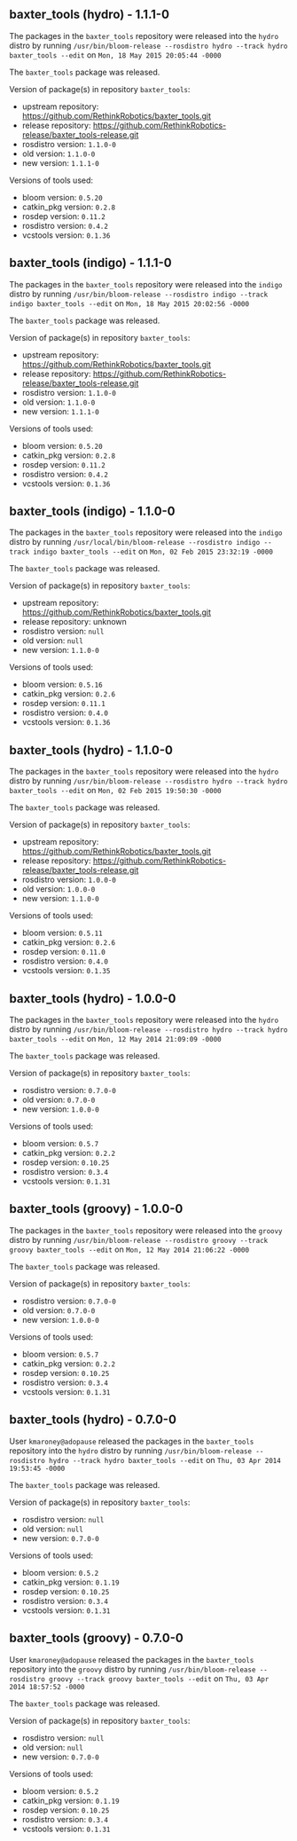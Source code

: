 ## baxter_tools (hydro) - 1.1.1-0

The packages in the `baxter_tools` repository were released into the `hydro` distro by running `/usr/bin/bloom-release --rosdistro hydro --track hydro baxter_tools --edit` on `Mon, 18 May 2015 20:05:44 -0000`

The `baxter_tools` package was released.

Version of package(s) in repository `baxter_tools`:
- upstream repository: https://github.com/RethinkRobotics/baxter_tools.git
- release repository: https://github.com/RethinkRobotics-release/baxter_tools-release.git
- rosdistro version: `1.1.0-0`
- old version: `1.1.0-0`
- new version: `1.1.1-0`

Versions of tools used:
- bloom version: `0.5.20`
- catkin_pkg version: `0.2.8`
- rosdep version: `0.11.2`
- rosdistro version: `0.4.2`
- vcstools version: `0.1.36`


## baxter_tools (indigo) - 1.1.1-0

The packages in the `baxter_tools` repository were released into the `indigo` distro by running `/usr/bin/bloom-release --rosdistro indigo --track indigo baxter_tools --edit` on `Mon, 18 May 2015 20:02:56 -0000`

The `baxter_tools` package was released.

Version of package(s) in repository `baxter_tools`:
- upstream repository: https://github.com/RethinkRobotics/baxter_tools.git
- release repository: https://github.com/RethinkRobotics-release/baxter_tools-release.git
- rosdistro version: `1.1.0-0`
- old version: `1.1.0-0`
- new version: `1.1.1-0`

Versions of tools used:
- bloom version: `0.5.20`
- catkin_pkg version: `0.2.8`
- rosdep version: `0.11.2`
- rosdistro version: `0.4.2`
- vcstools version: `0.1.36`


## baxter_tools (indigo) - 1.1.0-0

The packages in the `baxter_tools` repository were released into the `indigo` distro by running `/usr/local/bin/bloom-release --rosdistro indigo --track indigo baxter_tools --edit` on `Mon, 02 Feb 2015 23:32:19 -0000`

The `baxter_tools` package was released.

Version of package(s) in repository `baxter_tools`:
- upstream repository: https://github.com/RethinkRobotics/baxter_tools.git
- release repository: unknown
- rosdistro version: `null`
- old version: `null`
- new version: `1.1.0-0`

Versions of tools used:
- bloom version: `0.5.16`
- catkin_pkg version: `0.2.6`
- rosdep version: `0.11.1`
- rosdistro version: `0.4.0`
- vcstools version: `0.1.36`


## baxter_tools (hydro) - 1.1.0-0

The packages in the `baxter_tools` repository were released into the `hydro` distro by running `/usr/bin/bloom-release --rosdistro hydro --track hydro baxter_tools --edit` on `Mon, 02 Feb 2015 19:50:30 -0000`

The `baxter_tools` package was released.

Version of package(s) in repository `baxter_tools`:
- upstream repository: https://github.com/RethinkRobotics/baxter_tools.git
- release repository: https://github.com/RethinkRobotics-release/baxter_tools-release.git
- rosdistro version: `1.0.0-0`
- old version: `1.0.0-0`
- new version: `1.1.0-0`

Versions of tools used:
- bloom version: `0.5.11`
- catkin_pkg version: `0.2.6`
- rosdep version: `0.11.0`
- rosdistro version: `0.4.0`
- vcstools version: `0.1.35`


## baxter_tools (hydro) - 1.0.0-0

The packages in the `baxter_tools` repository were released into the `hydro` distro by running `/usr/bin/bloom-release --rosdistro hydro --track hydro baxter_tools --edit` on `Mon, 12 May 2014 21:09:09 -0000`

The `baxter_tools` package was released.

Version of package(s) in repository `baxter_tools`:
- rosdistro version: `0.7.0-0`
- old version: `0.7.0-0`
- new version: `1.0.0-0`

Versions of tools used:
- bloom version: `0.5.7`
- catkin_pkg version: `0.2.2`
- rosdep version: `0.10.25`
- rosdistro version: `0.3.4`
- vcstools version: `0.1.31`


## baxter_tools (groovy) - 1.0.0-0

The packages in the `baxter_tools` repository were released into the `groovy` distro by running `/usr/bin/bloom-release --rosdistro groovy --track groovy baxter_tools --edit` on `Mon, 12 May 2014 21:06:22 -0000`

The `baxter_tools` package was released.

Version of package(s) in repository `baxter_tools`:
- rosdistro version: `0.7.0-0`
- old version: `0.7.0-0`
- new version: `1.0.0-0`

Versions of tools used:
- bloom version: `0.5.7`
- catkin_pkg version: `0.2.2`
- rosdep version: `0.10.25`
- rosdistro version: `0.3.4`
- vcstools version: `0.1.31`


## baxter_tools (hydro) - 0.7.0-0

User `kmaroney@adopause` released the packages in the `baxter_tools` repository into the `hydro` distro by running `/usr/bin/bloom-release --rosdistro hydro --track hydro baxter_tools --edit` on `Thu, 03 Apr 2014 19:53:45 -0000`

The `baxter_tools` package was released.

Version of package(s) in repository `baxter_tools`:
- rosdistro version: `null`
- old version: `null`
- new version: `0.7.0-0`

Versions of tools used:
- bloom version: `0.5.2`
- catkin_pkg version: `0.1.19`
- rosdep version: `0.10.25`
- rosdistro version: `0.3.4`
- vcstools version: `0.1.31`


## baxter_tools (groovy) - 0.7.0-0

User `kmaroney@adopause` released the packages in the `baxter_tools` repository into the `groovy` distro by running `/usr/bin/bloom-release --rosdistro groovy --track groovy baxter_tools --edit` on `Thu, 03 Apr 2014 18:57:52 -0000`

The `baxter_tools` package was released.

Version of package(s) in repository `baxter_tools`:
- rosdistro version: `null`
- old version: `null`
- new version: `0.7.0-0`

Versions of tools used:
- bloom version: `0.5.2`
- catkin_pkg version: `0.1.19`
- rosdep version: `0.10.25`
- rosdistro version: `0.3.4`
- vcstools version: `0.1.31`


